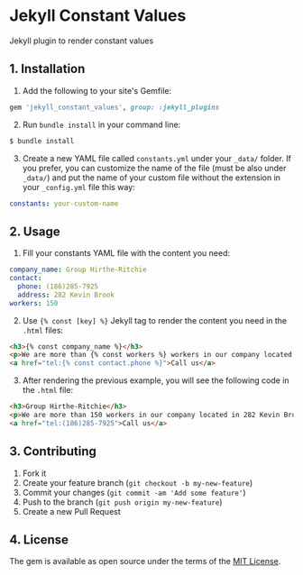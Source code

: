 # Jekyll Constant Values

Jekyll plugin to render constant values

## 1. Installation

1. Add the following to your site's Gemfile:

```ruby
gem 'jekyll_constant_values', group: :jekyll_plugins
```

2. Run `bundle install` in your command line:

```bash
$ bundle install
```

3. Create a new YAML file called `constants.yml` under your `_data/` folder. If you prefer, you can customize the name of the file (must be also under `_data/`) and put the name of your custom file without the extension in your `_config.yml` file this way:

```yaml
constants: your-custom-name
```

## 2. Usage

1. Fill your constants YAML file with the content you need:

```yaml
company_name: Group Hirthe-Ritchie
contact:
  phone: (186)285-7925
  address: 282 Kevin Brook
workers: 150
```

2. Use `{% const [key] %}` Jekyll tag to render the content you need in the `.html` files:

```html
<h3>{% const company_name %}</h3>
<p>We are more than {% const workers %} workers in our company located in {% const contact.address %}.</p>
<a href="tel:{% const contact.phone %}">Call us</a>
```

3. After rendering the previous example, you will see the following code in the `.html` file:

```html
<h3>Group Hirthe-Ritchie</h3>
<p>We are more than 150 workers in our company located in 282 Kevin Brook.</p>
<a href="tel:(186)285-7925">Call us</a>
```

## 3. Contributing

1. Fork it
2. Create your feature branch (`git checkout -b my-new-feature`)
3. Commit your changes (`git commit -am 'Add some feature'`)
4. Push to the branch (`git push origin my-new-feature`)
5. Create a new Pull Request

## 4. License

The gem is available as open source under the terms of the [MIT License](http://opensource.org/licenses/MIT).
